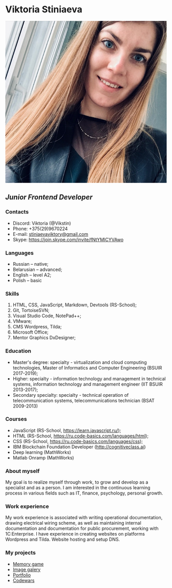 # **Viktoria Stiniaeva**
![photo Viktoria Stiniaeva](myPhoto.jpg)
## *Junior Frontend Developer*
### Contacts 
* Discord: Viktoria (@Vikstin)
* Phone: +375(29)9670224
* E-mail: stiniaevaviktory@gmail.com
* Skype: https://join.skype.com/invite/fNtYMICYVAwo
### Languages
* Russian – native;
* Belarusian – advanced;
* English – level A2;
* Polish – basic
### Skills
1. HTML, CSS, JavaScript, Markdown, Devtools (RS-School);
1. Git, TortoiseSVN;
1. Visual Studio Code, NotePad++;
1. VMware; 
1. CMS Wordpress, Tilda;
1. Microsoft Office;
1. Mentor Graphics DxDesigner;
### Education
* Master's degree: specialty - virtualization and cloud computing technologies, Master of Informatics and Computer Engineering (BSUIR 2017-2019);
* Higher: specialty - information technology and management in technical systems, information technology and management engineer (IIT BSUIR 2013-2017);
* Secondary specialty: specialty - technical operation of telecommunication systems, telecommunications technician (BSAT 2009-2013)
### Courses
* JavaScript (RS-School, https://learn.javascript.ru/);
* HTML (RS-School, https://ru.code-basics.com/languages/html);
* CSS (RS-School, https://ru.code-basics.com/languages/css);
* IBM Blockchain Foundation Developer (http://cognitiveclass.ai)
* Deep learning (MathWorks)
* Matlab Onramp (MathWorks)
### About myself
My goal is to realize myself through work, to grow and develop as a specialist and as a person. I am interested in the continuous learning process in various fields such as IT, finance, psychology, personal growth.
### Work experience
My work experience is associated with writing operational documentation, drawing electrical wiring scheme, as well as maintaining internal documentation and documentation for public procurement, working with 1C:Enterprise.
I have experience in creating websites on platforms Wordpress and Tilda. Website hosting and setup DNS.
### My projects
* [Memory game](https://memory-game-js3-2-vikstin.netlify.app)
* [Image galery](https://image-galery-js-2-2-vikstin.netlify.app)
* [Portfolio](https://js30-video-player-vikstin.netlify.app)
* [Codewars](https://www.codewars.com/users/Vikstin)
